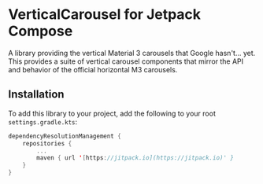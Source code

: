 # VerticalCarousel for Jetpack Compose

A library providing the vertical Material 3 carousels that Google hasn't... yet. This provides a suite of vertical carousel components that mirror the API and behavior of the official horizontal M3 carousels.

## Installation

To add this library to your project, add the following to your root `settings.gradle.kts`:

```kotlin
dependencyResolutionManagement {
    repositories {
        ...
        maven { url '[https://jitpack.io](https://jitpack.io)' }
    }
}

